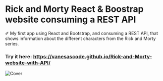 # Rick and Morty React & Boostrap website consuming a REST API

✐ My first app using React and Bootstrap, and consuming a REST API, that shows information about the different characters from the Rick and Morty series.


### Try it here: https://vanesascode.github.io/Rick-and-Morty-website-with-API/


![Cover](https://github.com/vanesascode/Calculator-with-JAVASCRIPT/assets/131259155/73e5f2d9-4484-46bd-b423-16823f5a28ec)
